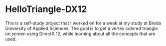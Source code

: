 # HelloTriangle-DX12
This is a self-study project that I worked on for a week at my study at Breda University of Applied Sciences.
The goal is to get a vertex colored triangle on screen using DirectX 12, while learning about all the concepts that are used.
